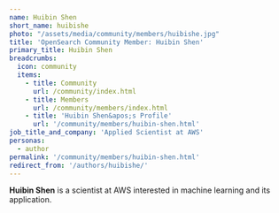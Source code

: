 ```yaml
---
name: Huibin Shen
short_name: huibishe
photo: "/assets/media/community/members/huibishe.jpg"
title: 'OpenSearch Community Member: Huibin Shen'
primary_title: Huibin Shen
breadcrumbs:
  icon: community
  items:
    - title: Community
      url: /community/index.html
    - title: Members
      url: /community/members/index.html
    - title: 'Huibin Shen&apos;s Profile'
      url: '/community/members/huibin-shen.html'
job_title_and_company: 'Applied Scientist at AWS'
personas:
  - author
permalink: '/community/members/huibin-shen.html'
redirect_from: '/authors/huibishe/'
---
```


**Huibin Shen** is a scientist at AWS interested in machine learning and its application.